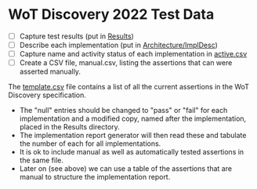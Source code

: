# WoT Discovery 2022 Test Data 
- [ ] Capture test results (put in [Results](Results/README.md))
- [ ] Describe each implementation (put in [Architecture/ImplDesc](../Architecture/ImplDescs))
- [ ] Capture name and activity status of each implementation in [active.csv](active.csv)
- [ ] Create a CSV file, manual.csv, listing the assertions that can were asserted manually.

The [template.csv](template.csv) file contains a list of all the current assertions in 
the WoT Discovery specification.  
* The "null" entries should be changed to "pass" or "fail" for each
  implementation and a modified copy, named after the implementation, placed in the 
  Results directory.  
* The implementation report generator will then read these and tabulate
  the number of each for all implementations.  
* It is ok to include manual as well as automatically tested assertions in the same file.  
* Later on (see above) we can use a table of the assertions that are manual to structure the 
  implementation report.
